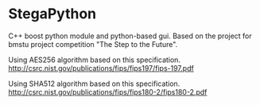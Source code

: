 # StegaPython
C++ boost python module and python-based gui.
Based on the project for bmstu project competition "The Step to the Future".

Using AES256 algorithm based on this specification. http://csrc.nist.gov/publications/fips/fips197/fips-197.pdf

Using SHA512 algorithm based on this specification. http://csrc.nist.gov/publications/fips/fips180-2/fips180-2.pdf
